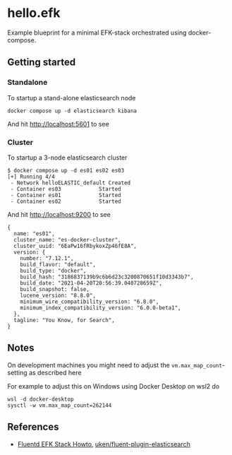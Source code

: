 # hello.efk

Example blueprint for a minimal EFK-stack orchestrated using docker-compose.

## Getting started

### Standalone

To startup a stand-alone elasticsearch node

```shell
docker compose up -d elasticsearch kibana
```

And hit [http://localhost:5601](http://localhost:5601) to see

### Cluster

To startup a 3-node elasticsearch cluster

```shell
$ docker compose up -d es01 es02 es03
[+] Running 4/4
 - Network helloELASTIC_default Created
 - Container es03            Started
 - Container es01            Started
 - Container es02            Started
```

And hit [http://localhost:9200](http://localhost:9200) to see

```json5
{
  name: "es01",
  cluster_name: "es-docker-cluster",
  cluster_uuid: "6EaPw16fRbykoxZp46fE8A",
  version: {
    number: "7.12.1",
    build_flavor: "default",
    build_type: "docker",
    build_hash: "3186837139b9c6b6d23c3200870651f10d3343b7",
    build_date: "2021-04-20T20:56:39.040728659Z",
    build_snapshot: false,
    lucene_version: "8.8.0",
    minimum_wire_compatibility_version: "6.8.0",
    minimum_index_compatibility_version: "6.0.0-beta1",
  },
  tagline: "You Know, for Search",
}
```

## Notes

On development machines you might need to adjust the `vm.max_map_count`-setting as described here [](https://www.elastic.co/guide/en/elasticsearch/reference/current/docker.html)

For example to adjust this on Windows using Docker Desktop on wsl2 do

```shell
wsl -d docker-desktop
sysctl -w vm.max_map_count=262144
```

## References

- [Fluentd EFK Stack Howto](https://docs.fluentd.org/container-deployment/docker-compose), [uken/fluent-plugin-elasticsearch](https://github.com/uken/fluent-plugin-elasticsearch)
